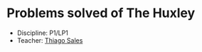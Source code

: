 # Problems solved of The Huxley
- Discipline: P1/LP1 
- Teacher: [Thiago Sales](https://github.com/thiagobrunoms)
